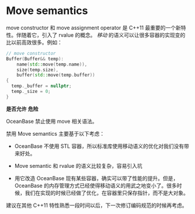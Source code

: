 Move semantics 
===================================



move constructor 和 move assignment operator 是 C++11 最重要的一个新特性。伴随着它，引入了 rvalue 的概念。 *移动* 的语义可以让很多容器的实现变的比以前高效很多。例如：

```cpp
// move constructor
Buffer(Buffer&& temp):
    name(std::move(temp.name)),
    size(temp.size),
    buffer(std::move(temp.buffer))
{
  temp._buffer = nullptr;
  temp._size = 0;
}
```



**是否允许** 
**危险**



OceanBase 禁止使用 move 相关语法。

禁用 Move semantics 主要基于以下考虑：

* OceanBase 不使用 STL 容器，所以标准库使用移动语义的优化对我们没有带来好处。

  

* Move semantic 和 rvalue 的语义比较复杂，容易引入坑

  

* 用它改造 OceanBase 现有某些容器，确实可以带了性能的提升。但是，OceanBase 的内存管理方式已经使得移动语义的用武之地变小了。很多时候，我们在实现的时候已经做了优化，在容器里只保存指针，而不是大对象。

  




建议在其他 C++11 特性熟悉一段时间以后，下一次修订编码规范的时候再考虑。
